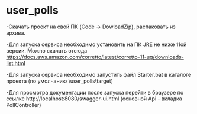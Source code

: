 # user_polls
-Скачать проект на свой ПК (Code -> DowloadZip), распаковать из архива.

-Для запуска сервиса необходимо установить на ПК JRE не ниже 11ой версии. Можно скачать отсюда https://docs.aws.amazon.com/corretto/latest/corretto-11-ug/downloads-list.html

-Для запуска сервиса необходимо запустить файл Starter.bat в каталоге проекта (по умолчанию \user_polls\target\)

-Для просмотра документации после запуска перейти в браузере по ссылке http://localhost:8080/swagger-ui.html (основной Api - вкладка PollController)
